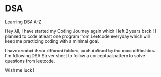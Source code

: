 # DSA
Learning DSA A-Z

Hey All, I have started my Coding Journey again which I left 2 years back ! 
I planned to code atleast one program from Leetcode everyday which will keep me practicing coding with a minimal goal.

I have created three different folders, each defined by the code difficulties. 
I'm following DSA Striver sheet to follow a conceptual pattern to solve questions from leetcode.

Wish me luck ! 

